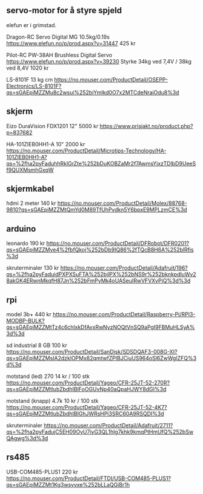 servo-motor for å styre spjeld
------------------------------

elefun er i grimstad.

Dragon-RC Servo Digital MG 10.5kg/0.19s
https://www.elefun.no/p/prod.aspx?v=31447
425 kr

Pilot-RC PW-38AH Brushless Digital Servo
https://www.elefun.no/p/prod.aspx?v=39230
Styrke  34kg ved 7,4V / 38kg ved 8,4V
1020 kr

LS-8101F                    13 kg cm
https://no.mouser.com/ProductDetail/OSEPP-Electronics/LS-8101F?qs=sGAEpiMZZMu8c2wsui%252biYmlkd0O7x2MTCdeNraiOdu8%3d

skjerm
------

Eizo DuraVision FDX1201     12"     5000 kr
https://www.prisjakt.no/product.php?p=837682

HA-101ZIEB0HH1-A            10"     2000 kr
https://no.mouser.com/ProductDetail/Microtips-Technology/HA-101ZIEB0HH1-A?qs=%2fha2pyFaduhhRkIGrZte%252bDuKOBZaMr2f7AwmsYjxzTDlbD9UeeSf9QUXMsmhGxqW

skjermkabel
-----------

hdmi 2 meter                        140 kr
https://no.mouser.com/ProductDetail/Molex/88768-9810?qs=sGAEpiMZZMtQmYd0M89TfUhPvdkn5Y6bpxE9MPLzmCE%3d

arduino
-------

leonardo                            190 kr
https://no.mouser.com/ProductDetail/DFRobot/DFR0201?qs=sGAEpiMZZMve4%2fbfQkoj%252bDb9IQ86%2fTQcB8H6A%252blRfis%3d

skruterminaler                      130 kr
https://no.mouser.com/ProductDetail/Adafruit/196?qs=%2fha2pyFaduidPXPXSuFTA%252bjlPX%252bNS9r%252bknkpdluWv28akGK4ERwnMkqfH87Jn%252bFmPyMk4oUASeuIRwVFVXvPiQ%3d%3d

rpi
---

model 3b+                           440 kr
https://no.mouser.com/ProductDetail/Raspberry-Pi/RPI3-MODBP-BULK?qs=sGAEpiMZZMtTz4c6chlxkDfAvxRwNyzNOQtVnSQ9aPgI9FBMuHLSyA%3d%3d

sd industrial 8 GB                  100 kr
https://no.mouser.com/ProductDetail/SanDisk/SDSDQAF3-008G-XI?qs=sGAEpiMZZMsIA2dzklOPMx82qmtwfZPlBJCiuUS964oSl6ZwWgIZFQ%3d%3d

motstand (led)              270     14 kr / 100 stk
https://no.mouser.com/ProductDetail/Yageo/CFR-25JT-52-270R?qs=sGAEpiMZZMtlubZbdhIBIFoOGUvNp40aQpaHJWY8dGI%3d

motstand (knapp)            4.7k    10 kr / 100 stk
https://no.mouser.com/ProductDetail/Yageo/CFR-25JT-52-4K7?qs=sGAEpiMZZMtlubZbdhIBIGhJWRsHPi3SRC60A9RSQDI%3d

skruterminaler
https://no.mouser.com/ProductDetail/Adafruit/2711?qs=%2fha2pyFadujC5EH09OyU7iyG3QL1hlg7khk9kmqPtHmUfQ%252bSwQAgwg%3d%3d

rs485
-----

USB-COM485-PLUS1            220 kr
https://no.mouser.com/ProductDetail/FTDI/USB-COM485-PLUS1?qs=sGAEpiMZZMt1Kg3wsyvxe%252bLLaQGiBr1h
